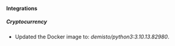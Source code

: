 #### Integrations
##### Cryptocurrency
- Updated the Docker image to: *demisto/python3:3.10.13.82980*.
